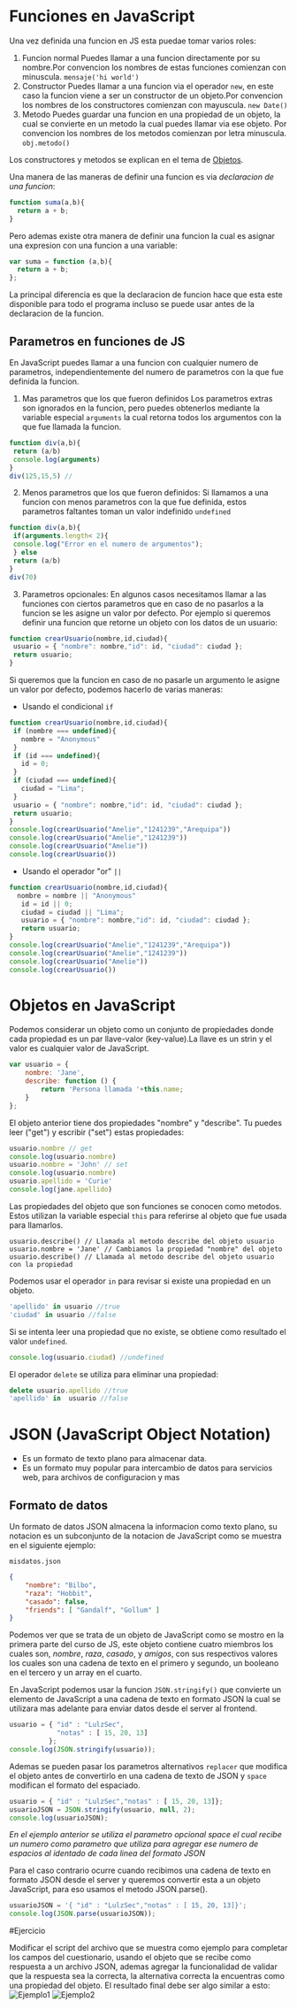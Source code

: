 # Funciones en JavaScript

Una vez definida una funcion en JS esta puedae tomar varios roles:

1. Funcion normal
Puedes llamar a una funcion directamente por su nombre.Por convencion los nombres de estas funciones comienzan con minuscula.
  `mensaje('hi world')`
2. Constructor
Puedes llamar a una funcion via el operador `new`, en este caso la funcion viene a ser un constructor de un objeto.Por convencion los nombres de los constructores comienzan con mayuscula.
  `new Date()`
3. Metodo
Puedes guardar una funcion en una propiedad de un objeto, la cual se convierte en un metodo la cual puedes llamar via ese objeto. Por convencion los nombres de los metodos comienzan por letra minuscula.
  `obj.metodo()`

Los constructores y metodos se explican en el tema de [Objetos]().

Una manera de  las maneras de definir una funcion es via *declaracion de una funcion*:
```js
function suma(a,b){
  return a + b;
}
```
Pero ademas existe otra manera de definir una funcion la cual es asignar una expresion con una funcion a una variable:

```js
var suma = function (a,b){
  return a + b;
};
```
La principal diferencia es que la declaracion de funcion hace que esta este disponible para todo el programa incluso se puede usar antes de la declaracion de la funcion.

## Parametros  en funciones de JS
En JavaScript puedes llamar a una funcion con cualquier numero de parametros, independientemente del numero de parametros con la que fue definida la funcion.

1. Mas parametros que los que fueron definidos
Los parametros extras son ignorados en la funcion, pero puedes obtenerlos mediante la variable especial `arguments` la cual retorna todos los argumentos con la que fue llamada la funcion.
```js
function div(a,b){
 return (a/b)
 console.log(arguments)
}
div(125,15,5) //
```
2. Menos parametros que los que fueron definidos:
Si llamamos a una funcion con menos parametros con la que fue definida, estos parametros faltantes toman un valor indefinido `undefined`
```js
function div(a,b){
 if(arguments.length< 2){
 console.log("Error en el numero de argumentos");
 } else
 return (a/b)
}
div(70)
```
3. Parametros opcionales:
En algunos casos necesitamos llamar a las funciones con ciertos parametros que en caso de no pasarlos a la funcion se les asigne un valor por defecto.
Por ejemplo si queremos definir una funcion que retorne un objeto con los datos de un usuario:
```js
function crearUsuario(nombre,id,ciudad){
 usuario = { "nombre": nombre,"id": id, "ciudad": ciudad };
 return usuario;
}
```
Si queremos que la funcion en caso de no pasarle un argumento le asigne un valor por defecto, podemos hacerlo de varias maneras:

- Usando el condicional `if`
```js
function crearUsuario(nombre,id,ciudad){
 if (nombre === undefined){
   nombre = "Anonymous"
 }
 if (id === undefined){
   id = 0;
 }
 if (ciudad === undefined){
   ciudad = "Lima";
 }
 usuario = { "nombre": nombre,"id": id, "ciudad": ciudad };
 return usuario;
}
console.log(crearUsuario("Amelie","1241239","Arequipa"))
console.log(crearUsuario("Amelie","1241239"))
console.log(crearUsuario("Amelie"))
console.log(crearUsuario())
```

- Usando el operador "or" `||`

```js
function crearUsuario(nombre,id,ciudad){
  nombre = nombre || "Anonymous"
   id = id || 0;
   ciudad = ciudad || "Lima";
   usuario = { "nombre": nombre,"id": id, "ciudad": ciudad };
   return usuario;
}
console.log(crearUsuario("Amelie","1241239","Arequipa"))
console.log(crearUsuario("Amelie","1241239"))
console.log(crearUsuario("Amelie"))
console.log(crearUsuario())
```

# Objetos en JavaScript

Podemos considerar un objeto como un conjunto de propiedades donde cada propiedad es un par llave-valor (key-value).La llave es un strin y el valor es cualquier valor de JavaScript.

```js
var usuario = {
    nombre: 'Jane',
    describe: function () {
        return 'Persona llamada '+this.name;
    }
};
```
El objeto anterior tiene dos propiedades "nombre" y "describe". Tu puedes leer ("get") y escribir ("set") estas propiedades:

```js
usuario.nombre // get
console.log(usuario.nombre)
usuario.nombre = 'John' // set
console.log(usuario.nombre)
usuario.apellido = 'Curie'
console.log(jane.apellido)
```

Las propiedades del objeto que son funciones se conocen como metodos. Estos utilizan la variable especial `this` para referirse al objeto que fue usada para llamarlos.

`usuario.describe() // Llamada al metodo describe del objeto usuario`
`usuario.nombre = 'Jane' // Cambiamos la propiedad "nombre" del objeto`
`usuario.describe() // Llamada al metodo describe del objeto usuario con la propiedad`

Podemos usar el operador `in` para revisar si existe una propiedad en un objeto.

```js
'apellido' in usuario //true
'ciudad' in usuario //false
```

Si se intenta leer una propiedad que no existe, se obtiene como resultado el valor `undefined`.

```js
console.log(usuario.ciudad) //undefined
```

El operador `delete` se utiliza para eliminar una propiedad:

```js
delete usuario.apellido //true
'apellido' in  usuario //false
```

# JSON (JavaScript Object Notation)

- Es un formato de texto plano para almacenar data.
- Es un formato muy popular para intercambio de datos para servicios web, para archivos de configuracion y mas

## Formato de datos
Un formato de datos JSON almacena la informacion como texto plano, su notacion es un subconjunto de la notacion de JavaScript como se muestra en el siguiente ejemplo:

`misdatos.json`
```json
{
    "nombre": "Bilbo",
    "raza": "Hobbit",
    "casado": false,
    "friends": [ "Gandalf", "Gollum" ]
}
```
Podemos ver que se trata de un objeto de JavaScript como se mostro en la primera parte del curso de JS, este objeto contiene cuatro miembros los cuales son, *nombre*, *raza*, *casado*, y *amigos*, con sus respectivos valores los cuales son una cadena de texto en el primero y segundo, un booleano en el tercero y un array en el cuarto.

En JavaScript podemos usar la funcion `JSON.stringify()` que convierte un elemento de JavaScript a una cadena de texto en formato JSON la cual se utilizara mas adelante para enviar datos desde el server al frontend.

```js
usuario = { "id" : "LulzSec",
            "notas" : [ 15, 20, 13]
          };
console.log(JSON.stringify(usuario));
```
Ademas se pueden pasar los parametros alternativos `replacer` que modifica el objeto antes de convertirlo en una cadena de texto de JSON y `space` modifican el formato del espaciado.


```js
usuario = { "id" : "LulzSec","notas" : [ 15, 20, 13]};
usuarioJSON = JSON.stringify(usuario, null, 2);
console.log(usuarioJSON);
```
*En el ejemplo anterior se utiliza el parametro opcional space el cual recibe un numero como parametro que utiliza para agregar ese numero de espacios al identado de cada linea del formato JSON*

Para el caso contrario ocurre cuando recibimos una cadena de texto en formato JSON desde el server y queremos convertir esta a un objeto JavaScript, para eso usamos el metodo JSON.parse().

```js
usuarioJSON = '{ "id" : "LulzSec","notas" : [ 15, 20, 13]}';
console.log(JSON.parse(usuarioJSON));
```

#Ejercicio

Modificar el script del archivo que se muestra como ejemplo para completar los campos del cuestionario, usando el objeto que se recibe como respuesta a un archivo JSON, ademas agregar la funcionalidad de validar que la respuesta sea la correcta, la alternativa correcta la encuentras como una propiedad del objeto.
El resultado final debe ser algo similar a esto:
![Ejemplo1](https://raw.githubusercontent.com/nmerinos/Content/master/Semana2/Backend/JavaScript/Ejercicio/Ejemplo1.png?token=AA-cF4ACgPGLAU0ZKtFKf6pVYo0vq757ks5UvbWuwA%3D%3D)
![Ejemplo2](https://raw.githubusercontent.com/nmerinos/Content/master/Semana2/Backend/JavaScript/Ejercicio/imagen2.png?token=AA-cF_YMawewNwddf1ZoR7PmqArJhcb1ks5UvbWwwA%3D%3D)
